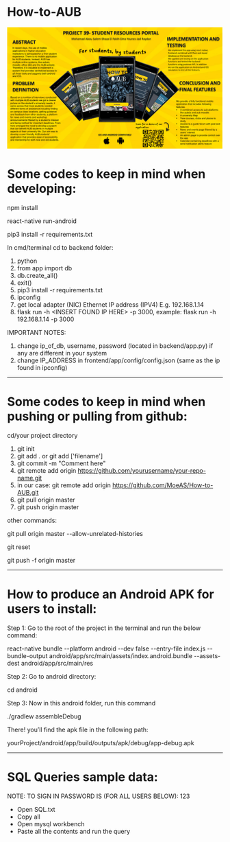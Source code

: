 # How-to-AUB


![alt text](https://github.com/MoeAS/How-to-AUB/blob/frontend/poster-fyp.png?raw=true)


# Some codes to keep in mind when developing:

npm install

react-native run-android

pip3 install -r requirements.txt

In cmd/terminal cd to backend folder:

 1) python
 2) from app import db
 3) db.create_all()
 4) exit()
 5) pip3 install -r requirements.txt
 6) ipconfig
 7) get local adapter (NIC) Ethernet IP address (IPV4) E.g. 192.168.1.14
 8) flask run -h &lt;INSERT FOUND IP HERE&gt; -p 3000, example: flask run -h 192.168.1.14 -p 3000
 
 
 IMPORTANT NOTES:
 
  1) change ip_of_db, username, password (located in backend/app.py) if any are different in your system
  2) change IP_ADDRESS in frontend/app/config/config.json (same as the ip found in ipconfig)


------------------------------------------------------------------------------------

# Some codes to keep in mind when pushing or pulling from github:

 cd/your project directory

 1) git init
 2) git add . or git add ['filename']
 3) git commit -m "Comment here"
 4) git remote add origin https://github.com/yourusername/your-repo-name.git
 5) in our case: git remote add origin https://github.com/MoeAS/How-to-AUB.git
 6) git pull origin master
 7) git push origin master

other commands:

git pull origin master --allow-unrelated-histories

git reset

git push -f origin master

------------------------------------------------------------------------------------

# How to produce an Android APK for users to install:

Step 1: Go to the root of the project in the terminal and run the below command:

react-native bundle --platform android --dev false --entry-file index.js --bundle-output android/app/src/main/assets/index.android.bundle --assets-dest android/app/src/main/res

Step 2: Go to android directory:

cd android

Step 3: Now in this android folder, run this command

./gradlew assembleDebug

There! you’ll find the apk file in the following path:

yourProject/android/app/build/outputs/apk/debug/app-debug.apk

------------------------------------------------------------------------------------

# SQL Queries sample data:

NOTE: TO SIGN IN PASSWORD IS (FOR ALL USERS BELOW): 123

- Open SQL.txt
- Copy all
- Open mysql workbench
- Paste all the contents and run the query
